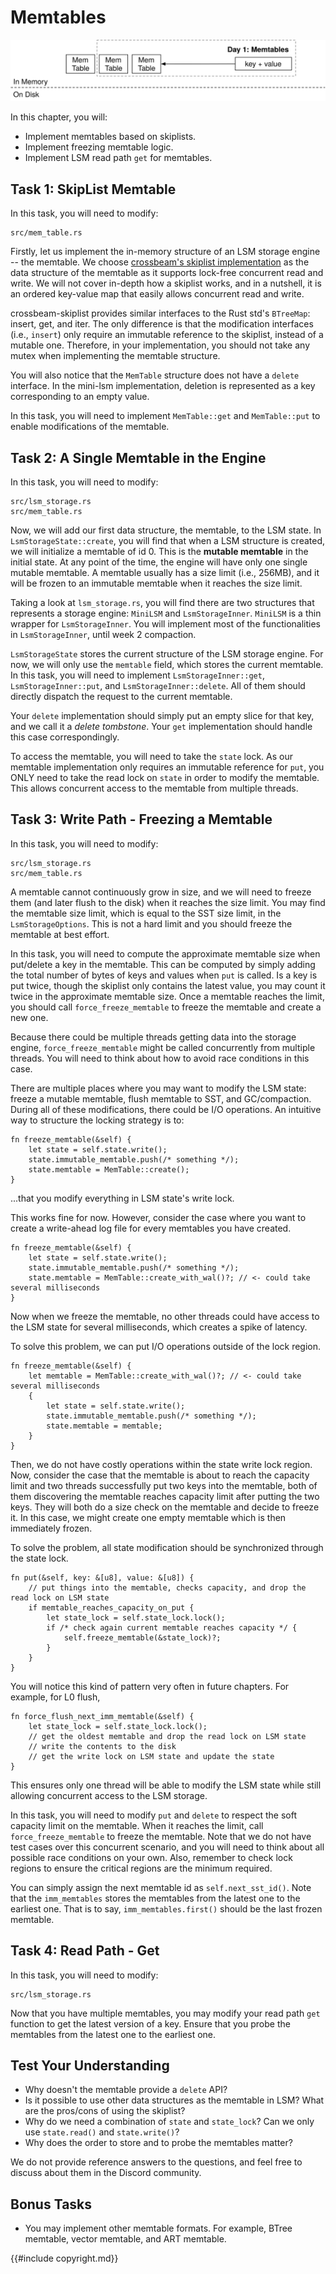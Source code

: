 # Memtables

![Chapter Overview](./lsm-tutorial/week1-01-overview.svg)

In this chapter, you will:

* Implement memtables based on skiplists.
* Implement freezing memtable logic.
* Implement LSM read path `get` for memtables.

## Task 1: SkipList Memtable

In this task, you will need to modify:

```
src/mem_table.rs
```

Firstly, let us implement the in-memory structure of an LSM storage engine -- the memtable. We choose [crossbeam's skiplist implementation](link) as the data structure of the memtable as it supports lock-free concurrent read and write. We will not cover in-depth how a skiplist works, and in a nutshell, it is an ordered key-value map that easily allows concurrent read and write.

crossbeam-skiplist provides similar interfaces to the Rust std's `BTreeMap`: insert, get, and iter. The only difference is that the modification interfaces (i.e., `insert`) only require an immutable reference to the skiplist, instead of a mutable one. Therefore, in your implementation, you should not take any mutex when implementing the memtable structure.

You will also notice that the `MemTable` structure does not have a `delete` interface. In the mini-lsm implementation, deletion is represented as a key corresponding to an empty value.

In this task, you will need to implement `MemTable::get` and `MemTable::put` to enable modifications of the memtable.

## Task 2: A Single Memtable in the Engine

In this task, you will need to modify:

```
src/lsm_storage.rs
src/mem_table.rs
```

Now, we will add our first data structure, the memtable, to the LSM state. In `LsmStorageState::create`, you will find that when a LSM structure is created, we will initialize a memtable of id 0. This is the **mutable memtable** in the initial state. At any point of the time, the engine will have only one single mutable memtable. A memtable usually has a size limit (i.e., 256MB), and it will be frozen to an immutable memtable when it reaches the size limit.

Taking a look at `lsm_storage.rs`, you will find there are two structures that represents a storage engine: `MiniLSM` and `LsmStorageInner`. `MiniLSM` is a thin wrapper for `LsmStorageInner`. You will implement most of the functionalities in `LsmStorageInner`, until week 2 compaction.

`LsmStorageState` stores the current structure of the LSM storage engine. For now, we will only use the `memtable` field, which stores the current memtable. In this task, you will need to implement `LsmStorageInner::get`, `LsmStorageInner::put`, and `LsmStorageInner::delete`. All of them should directly dispatch the request to the current memtable.

Your `delete` implementation should simply put an empty slice for that key, and we call it a *delete tombstone*. Your `get` implementation should handle this case correspondingly.

To access the memtable, you will need to take the `state` lock. As our memtable implementation only requires an immutable reference for `put`, you ONLY need to take the read lock on `state` in order to modify the memtable. This allows concurrent access to the memtable from multiple threads.

## Task 3: Write Path - Freezing a Memtable

In this task, you will need to modify:

```
src/lsm_storage.rs
src/mem_table.rs
```

A memtable cannot continuously grow in size, and we will need to freeze them (and later flush to the disk) when it reaches the size limit. You may find the memtable size limit, which is equal to the SST size limit, in the `LsmStorageOptions`. This is not a hard limit and you should freeze the memtable at best effort.

In this task, you will need to compute the approximate memtable size when put/delete a key in the memtable. This can be computed by simply adding the total number of bytes of keys and values when `put` is called. Is a key is put twice, though the skiplist only contains the latest value, you may count it twice in the approximate memtable size. Once a memtable reaches the limit, you should call `force_freeze_memtable` to freeze the memtable and create a new one.

Because there could be multiple threads getting data into the storage engine, `force_freeze_memtable` might be called concurrently from multiple threads. You will need to think about how to avoid race conditions in this case.

There are multiple places where you may want to modify the LSM state: freeze a mutable memtable, flush memtable to SST, and GC/compaction. During all of these modifications, there could be I/O operations. An intuitive way to structure the locking strategy is to:

```rust,no_run
fn freeze_memtable(&self) {
    let state = self.state.write();
    state.immutable_memtable.push(/* something */);
    state.memtable = MemTable::create();
}
```

...that you modify everything in LSM state's write lock.

This works fine for now. However, consider the case where you want to create a write-ahead log file for every memtables you have created.

```rust,no_run
fn freeze_memtable(&self) {
    let state = self.state.write();
    state.immutable_memtable.push(/* something */);
    state.memtable = MemTable::create_with_wal()?; // <- could take several milliseconds
}
```

Now when we freeze the memtable, no other threads could have access to the LSM state for several milliseconds, which creates a spike of latency.

To solve this problem, we can put I/O operations outside of the lock region.

```rust,no_run
fn freeze_memtable(&self) {
    let memtable = MemTable::create_with_wal()?; // <- could take several milliseconds
    {
        let state = self.state.write();
        state.immutable_memtable.push(/* something */);
        state.memtable = memtable;
    }
}
```

Then, we do not have costly operations within the state write lock region. Now, consider the case that the memtable is about to reach the capacity limit and two threads successfully put two keys into the memtable, both of them discovering the memtable reaches capacity limit after putting the two keys. They will both do a size check on the memtable and decide to freeze it. In this case, we might create one empty memtable which is then immediately frozen.

To solve the problem, all state modification should be synchronized through the state lock.

```rust,no_run
fn put(&self, key: &[u8], value: &[u8]) {
    // put things into the memtable, checks capacity, and drop the read lock on LSM state
    if memtable_reaches_capacity_on_put {
        let state_lock = self.state_lock.lock();
        if /* check again current memtable reaches capacity */ {
            self.freeze_memtable(&state_lock)?;
        }
    }
}
```

You will notice this kind of pattern very often in future chapters. For example, for L0 flush,

```rust,no_run
fn force_flush_next_imm_memtable(&self) {
    let state_lock = self.state_lock.lock();
    // get the oldest memtable and drop the read lock on LSM state
    // write the contents to the disk
    // get the write lock on LSM state and update the state
}
```

This ensures only one thread will be able to modify the LSM state while still allowing concurrent access to the LSM storage.

In this task, you will need to modify `put` and `delete` to respect the soft capacity limit on the memtable. When it reaches the limit, call `force_freeze_memtable` to freeze the memtable. Note that we do not have test cases over this concurrent scenario, and you will need to think about all possible race conditions on your own. Also, remember to check lock regions to ensure the critical regions are the minimum required.

You can simply assign the next memtable id as `self.next_sst_id()`. Note that the `imm_memtables` stores the memtables from the latest one to the earliest one. That is to say, `imm_memtables.first()` should be the last frozen memtable.

## Task 4: Read Path - Get

In this task, you will need to modify:

```
src/lsm_storage.rs
```

Now that you have multiple memtables, you may modify your read path `get` function to get the latest version of a key. Ensure that you probe the memtables from the latest one to the earliest one.

## Test Your Understanding

* Why doesn't the memtable provide a `delete` API?
* Is it possible to use other data structures as the memtable in LSM? What are the pros/cons of using the skiplist?
* Why do we need a combination of `state` and `state_lock`? Can we only use `state.read()` and `state.write()`?
* Why does the order to store and to probe the memtables matter?

We do not provide reference answers to the questions, and feel free to discuss about them in the Discord community.

## Bonus Tasks

* You may implement other memtable formats. For example, BTree memtable, vector memtable, and ART memtable.

{{#include copyright.md}}

